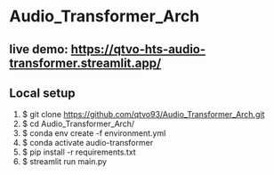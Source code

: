 # Audio_Transformer_Arch

## live demo: https://qtvo-hts-audio-transformer.streamlit.app/

## Local setup
1. $ git clone https://github.com/qtvo93/Audio_Transformer_Arch.git
2. $ cd Audio_Transformer_Arch/
3. $ conda env create -f environment.yml
4. $ conda activate audio-transformer
5. $ pip install -r requirements.txt
6. $ streamlit run main.py
